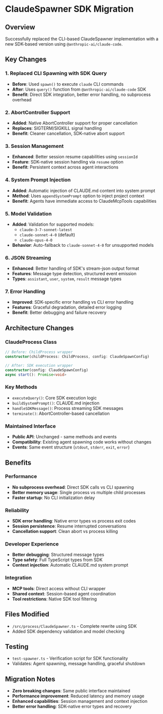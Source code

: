 # ClaudeSpawner SDK Migration

## Overview
Successfully replaced the CLI-based ClaudeSpawner implementation with a new SDK-based version using `@anthropic-ai/claude-code`.

## Key Changes

### 1. Replaced CLI Spawning with SDK Query
- **Before**: Used `spawn()` to execute `claude` CLI commands
- **After**: Uses `query()` function from `@anthropic-ai/claude-code` SDK
- **Benefit**: Direct SDK integration, better error handling, no subprocess overhead

### 2. AbortController Support
- **Added**: Native AbortController support for proper cancellation
- **Replaces**: SIGTERM/SIGKILL signal handling
- **Benefit**: Cleaner cancellation, SDK-native abort support

### 3. Session Management
- **Enhanced**: Better session resume capabilities using `sessionId`
- **Feature**: SDK-native session handling via `resume` option
- **Benefit**: Persistent context across agent interactions

### 4. System Prompt Injection
- **Added**: Automatic injection of CLAUDE.md content into system prompt
- **Method**: Uses `appendSystemPrompt` option to inject project context
- **Benefit**: Agents have immediate access to ClaudeMcpTools capabilities

### 5. Model Validation
- **Added**: Validation for supported models:
  - `claude-3-7-sonnet-latest`
  - `claude-sonnet-4-0` (default)
  - `claude-opus-4-0`
- **Behavior**: Auto-fallback to `claude-sonnet-4-0` for unsupported models

### 6. JSON Streaming
- **Enhanced**: Better handling of SDK's stream-json output format
- **Features**: Message type detection, structured event emission
- **Types**: `assistant`, `user`, `system`, `result` message types

### 7. Error Handling
- **Improved**: SDK-specific error handling vs CLI error handling
- **Features**: Graceful degradation, detailed error logging
- **Benefit**: Better debugging and failure recovery

## Architecture Changes

### ClaudeProcess Class
```typescript
// Before: ChildProcess wrapper
constructor(childProcess: ChildProcess, config: ClaudeSpawnConfig)

// After: SDK execution wrapper  
constructor(config: ClaudeSpawnConfig)
async start(): Promise<void>
```

### Key Methods
- `executeQuery()`: Core SDK execution logic
- `buildSystemPrompt()`: CLAUDE.md injection
- `handleSDKMessage()`: Process streaming SDK messages
- `terminate()`: AbortController-based cancellation

### Maintained Interface
- **Public API**: Unchanged - same methods and events
- **Compatibility**: Existing agent spawning code works without changes
- **Events**: Same event structure (`stdout`, `stderr`, `exit`, `error`)

## Benefits

### Performance
- **No subprocess overhead**: Direct SDK calls vs CLI spawning
- **Better memory usage**: Single process vs multiple child processes
- **Faster startup**: No CLI initialization delay

### Reliability
- **SDK error handling**: Native error types vs process exit codes
- **Session persistence**: Resume interrupted conversations
- **Cancellation support**: Clean abort vs process killing

### Developer Experience
- **Better debugging**: Structured message types
- **Type safety**: Full TypeScript types from SDK
- **Context injection**: Automatic CLAUDE.md system prompt

### Integration
- **MCP tools**: Direct access without CLI wrapper
- **Shared context**: Session-based agent coordination
- **Tool restrictions**: Native SDK tool filtering

## Files Modified
- `/src/process/ClaudeSpawner.ts` - Complete rewrite using SDK
- Added SDK dependency validation and model checking

## Testing
- `test-spawner.ts` - Verification script for SDK functionality
- Validates: Agent spawning, message handling, graceful shutdown

## Migration Notes
- **Zero breaking changes**: Same public interface maintained
- **Performance improvement**: Reduced latency and memory usage
- **Enhanced capabilities**: Session management and context injection
- **Better error handling**: SDK-native error types and recovery